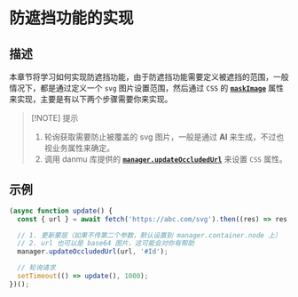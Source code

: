 # 防遮挡功能的实现

## 描述

本章节将学习如何实现防遮挡功能，由于防遮挡功能需要定义被遮挡的范围，一般情况下，都是通过定义一个 `svg` 图片设置范围，然后通过 `CSS` 的 [**`maskImage`**](https://developer.mozilla.org/en-US/docs/Web/CSS/mask-image) 属性来实现，主要是有以下两个步骤需要你来实现。

> [!NOTE] 提示
>
> 1. 轮询获取需要防止被覆盖的 svg 图片，一般是通过 **AI** 来生成，不过也视业务属性来确定。
> 2. 调用 danmu 库提供的 [**`manager.updateOccludedUrl`**](../reference/manager-methods/#manager-updateoccludedurl) 来设置 `CSS` 属性。

## 示例

```ts {6,9}
(async function update() {
  const { url } = await fetch('https://abc.com/svg').then((res) => res.json());

  // 1. 更新蒙层（如果不传第二个参数，默认设置到 manager.container.node 上）
  // 2. url 也可以是 base64 图片，这可能会对你有帮助
  manager.updateOccludedUrl(url, '#Id');

  // 轮询请求
  setTimeout(() => update(), 1000);
})();
```
